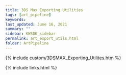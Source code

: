 ```yaml
---
title: 3DS Max Exporting Utilities
tags: [art_pipeline]
keywords: 
last_updated: June 16, 2021
summary: ""
sidebar: KWSDK_sidebar
permalink: art_export_utils.html
folder: ArtPipeline
---
```


{% include custom/3DSMAX_Exporting_Utilites.htm %}

{% include links.html %}